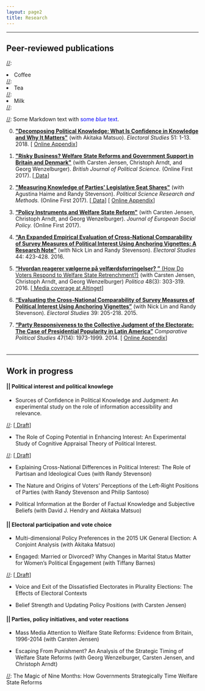 ```yaml
---
layout: page2
title: Research
---
```

<style>
p.small {
    line-height: 0.5;
}
</style>

***
## Peer-reviewed publications

[//]:<ol reversed>
[//]:  <li>Coffee</li>
[//]:  <li>Tea</li>
[//]:  <li>Milk</li>
[//]:</ol>

[//]: Some Markdown text with <span style="color:blue">some *blue* text</span>.

0. [**"Decomposing Political Knowledge: What Is Confidence in Knowledge and Why It Matters"**](https://doi.org/10.1016/j.electstud.2017.11.005) (with Akitaka Matsuo). *Electoral Studies* 51: 1-13. 2018. [ [<i class="fa fa-file-pdf-o" aria-hidden="true"></i> Online Appendix](../files/ES2018SI.pdf)]

0. [**"Risky Business? Welfare State Reforms and Government Support in Britain and Denmark"**](https://doi.org/10.1017/S0007123417000382) (with Carsten Jensen, Christoph Arndt, and Georg Wenzelburger). <em>British Journal of Political Science.</em> (Online First 2017). [[<i class="fa fa-link" aria-hidden="true"></i> Data](http://dx.doi.org/10.7910/DVN/FDY0ZN)]

0. [**"Measuring Knowledge of Parties' Legislative Seat Shares"**](https://doi.org/10.1017/psrm.2017.31) (with Agustina Haime and Randy Stevenson). *Political Science Research and Methods.* (Online First 2017). [[<i class="fa fa-link" aria-hidden="true"></i> Data](http://dx.doi.org/10.7910/DVN/NQ32VR)] [ [<i class="fa fa-file-pdf-o" aria-hidden="true"></i> Online Appendix](../files/PSRM2017SI.pdf)]

0. [**“Policy Instruments and Welfare State Reform"**](http://journals.sagepub.com/doi/full/10.1177/0958928717711974) (with Carsten Jensen, Christoph Arndt, and Georg Wenzelburger). *Journal of European Social Policy.* (Online First 2017).

0. [**“An Expanded Empirical Evaluation of Cross-National Comparability of Survey Measures of Political Interest Using Anchoring Vignettes: A Research Note”**](http://dx.doi.org/10.1016/j.electstud.2016.08.012) (with Nick Lin and Randy Stevenson). *Electoral Studies* 44: 423-428. 2016.

0. [**“Hvordan reagerer v&aelig;lgerne p&aring; velf&aelig;rdsforringelser? ”** (How Do Voters Respond to Welfare State Retrenchment?)](http://politica.dk/fileadmin/politica/Dokumenter/politica_48_3/politica_2016_3.pdf#page=43) (with Carsten Jensen, Christoph Arndt, and Georg Wenzelburger) *Politica* 48(3): 303-319. 2016. [[<i class="fa fa-link" aria-hidden="true"></i> Media coverage at Altinget]](http://www.altinget.dk/artikel/hvordan-reagerer-vaelgere-paa-velfaerdsreformer)

0. [**“Evaluating the Cross-National Comparability of Survey Measures of Political Interest Using Anchoring Vignettes”**](http://www.sciencedirect.com/science/article/pii/S0261379415000542) (with Nick Lin and Randy Stevenson). *Electoral Studies* 39: 205-218. 2015.

0. [**“Party Responsiveness to the Collective Judgment of the Electorate: The Case of Presidential Popularity in Latin America”**](http://journals.sagepub.com/doi/full/10.1177/0010414013520523) *Comparative Political Studies* 47(14): 1973-1999. 2014. [ [<i class="fa fa-file-pdf-o" aria-hidden="true"></i> Online Appendix](../files/CPS2014SI.pdf)]

[//]: <0. **"Party Policy Differentiation after DLP’s Entry in the Legislative Process"** (with Young-jae Jin) *Korean Journal of Legislative Studies* 22: 223-255. 2006. [In Korean]>

<p class="small">
<br>
</p>

***
## Work in progress

#### || Political interest and political knowlege 

* Sources of Confidence in Political Knowledge and Judgment: An experimental study on the role of information accessibility and relevance. 

[//]: [[<i class="fa fa-link" aria-hidden="true"></i> Draft]](../files/EPSA2017Lee.pdf) 

* The Role of Coping Potential in Enhancing Interest: An Experimental Study of Cognitive Appraisal Theory of Political Interest.

[//]: [[<i class="fa fa-link" aria-hidden="true"></i> Draft]](../files/Interest2016Lee.pdf)

* Explaining Cross-National Differences in Political Interest: The Role of Partisan and Ideological Cues (with Randy Stevenson)

* The Nature and Origins of Voters’ Perceptions of the Left-Right Positions of Parties (with Randy Stevenson and Philip Santoso)

* Political Information at the Border of Factual Knowledge and Subjective Beliefs (with David J. Hendry and Akitaka Matsuo)

#### || Electoral participation and vote choice

* Multi-dimensional Policy Preferences in the 2015 UK General Election: A Conjoint Analysis (with Akitaka Matsuo) 

* Engaged: Married or Divorced? Why Changes in Marital Status Matter for Women’s Political Engagement (with Tiffany Barnes) 

[//]: [[<i class="fa fa-link" aria-hidden="true"></i> Draft]](../files/ECPG2017.pdf)

* Voice and Exit of the Dissatisfied Electorates in Plurality Elections: The Effects of Electoral Contexts

* Belief Strength and Updating Policy Positions (with Carsten Jensen)


#### || Parties, policy initiatives, and voter reactions

+ Mass Media Attention to Welfare State Reforms: Evidence from Britain, 1996-2014 (with Carsten Jensen) 

+ Escaping From Punishment? An Analysis of the Strategic Timing of Welfare State Reforms (with Georg Wenzelburger, Carsten Jensen, and Christoph Arndt)

[//]: The Magic of Nine Months: How Governments Strategically Time Welfare State Reforms


